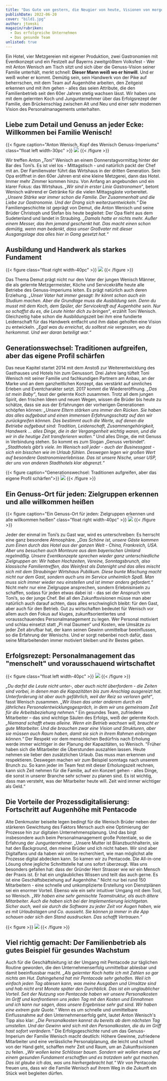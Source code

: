 ```yaml
---
title: "Das Gute von gestern, die Neugier von heute, Visionen von morgen - Was das Genuss-Imperium Wenisch so erfolgreich macht"
publishDate: 2022-06-20
cover: "bild1.jpg"
author: jtomski
magazin/rubriken:
  - Das erfolgreiche Unternehmen
  - Das gesunde Team
unlisted: true
---
```


Ein Hotel, vier Metzgereien mit eigener Produktion, zwei Gastronomien mit
Eventkonzept und ein Festzelt auf Bayerns zweitgrößtem Volksfest - Wer mit Anton
Wenisch am Tisch sitzt und sich über die Genuss-Vision seiner Familie unterhält,
merkt schnell: **Dieser Mann weiß wo er hinwill**. Und er weiß woher er kommt.
Demütig sein, sein Handwerk von der Pike auf beherrschen, mit dem Team auf
Augenhöhe arbeiten, den Zeitgeist erkennen und mit ihm gehen - alles das seien
Attribute, die den Familienbetrieb seit den 60er Jahren stetig wachsen lässt.
Wir haben uns mit dem gelernten Koch und Jungunternehmer über das Erfolgsrezept
der Familie, den Brückenschlag zwischen Alt und Neu und einer sehr modernen
Vision des Personalmanagements unterhalten.

## Liebe zum Detail und Genuss an jeder Ecke: Willkommen bei Familie Wenisch!

{{< figure caption="Anton Wenisch, Kopf des Wenisch Genuss-Imperiums" class="float left width-30pc" >}}
<img src="bild2.jpg" />
{{< /figure >}}

Wir treffen Anton <cite>„Toni“</cite> Wenisch an einem Donnerstagvormittag hinter der Bar des
Toni’s. Es ist viel los - Mittagstisch - und natürlich packt der Chef mit an.
Der Familienvater führt das Wirtshaus in der dritten Generation. Sein Opa
eröffnet in den 60er Jahren erst eine kleine Metzgerei, dann das Hotel. Immer
mehr Zimmer kommen hinzu. Von Anfang an angebunden und ein klarer Fokus: das
Wirtshaus. <cite>„Wir sind in erster Linie Gastronomen“</cite>, betont Wenisch während er
Getränke für die vielen Mittagsgäste vorbereitet. <cite>„Unsere Stärke war immer schon
die Familie. Der Zusammenhalt und die Liebe zur Gastronomie. Und der Drang sich
weiterzuentwickeln.“</cite> Die Familiengeschichte ist geprägt von Demut, die Anton
Wenisch und seine Brüder Christoph und Stefan bis heute begleitet: Der Opa
flieht aus dem Sudetenland und landet in Straubing. <cite>„Damals hatte er nichts
mehr. Außer einem Messer, das ihm jemand geschenkt hat. Das macht einen schon
demütig, wenn man bedenkt, dass unser Großvater mit dieser Ausgangslage das
alles hier in Gang gesetzt hat.“</cite>

## Ausbildung und Handwerk als starkes Fundament

{{< figure class="float right width-40pc" >}}
<img src="bild3.jpg" />
{{< /figure >}}

Das Thema Demut prägt nicht nur den Vater der jungen Wenisch Männer, die als
gelernte Metzgermeister, Köche und Servicekräfte heute alle Betriebe des
Genuss-Imperiums leiten. Es prägt natürlich auch deren Erziehung. <cite>„Unser Vater
hat immer gesagt: Ihr könnt schon auch ein Studium machen. Aber die Grundlage
muss die Ausbildung sein. Denn du musst mit dem Koch, dem Spüler, der
Servicekraft auf Augenhöhe sein. Nur so schaffst du es, die Leute hinter dich zu
bringen“</cite>, erzählt Toni Wenisch. Gleichzeitig habe schon die Ausbildungszeit bei
ihm eine fundierte Leidenschaft für das Handwerk entfacht und ihm dabei geholfen
eine Vision zu entwickeln. <cite>„Egal was du erreichst, du solltest nie vergessen, wo
du herkommst. Und wer daran beteiligt war.“</cite>

## Generationswechsel: Traditionen aufgreifen, aber das eigene Profil schärfen

Das neue Kapitel startet 2014 mit dem Anstoß zur Weiterentwicklung des
Gasthauses und Hotels hin zum Genussort. Drei Jahre lang tüftelt Toni Wenisch
mit seiner Familie und fachkundigen Partnern am Anbau, an der Marke und an dem
ganzheitlichen Konzept, das verstärkt auf sinnliches Erleben und Eventcharakter
setzt. 2017 kommt die Wiedereröffnung. <cite>„Das ist mein Baby“</cite>, fasst der gelernte
Koch zusammen. Trotz all dem jungen Spirit, den frischen Ideen und neuen Wegen,
wissen die Brüder bis heute zu schätze, dass sie aus der Erfahrungen der
vorherigen Generationen schöpfen können: <cite>„Unsere Eltern stärken uns immer den
Rücken. Sie haben das alles aufgebaut und einen immensen Erfahrungsschatz auf
den wir zurückgreifen können. Das bestimmt auch die Werte, auf denen die
Betriebe aufgebaut sind: Tradition, Leidenschaft, Zusammengehörigkeit, Handwerk
… alles Dinge, die in der Vergangenheit wichtig waren, und die wir in die
heutige Zeit transferieren wollen.“</cite> Und alles Dinge, die mit Genuss in
Verbindung stehen. So kommt es zum Slogan „Genuss verbindet“. <cite>„Stadthotels
gibt’s viele. Im Wenisch soll jeder - auch der Businessgast - sich ein bisschen
wie im Urlaub fühlen. Deswegen legen wir großen Wert auf besondere
Gastronomieerlebnisse. Das ist unsere Nische, unser USP, der uns von anderen
Stadthotels klar abgrenzt.“</cite>

{{< figure caption="Generationswechsel: Traditionen aufgreifen, aber das eigene Profil schärfen">}}
<img src="bild4.jpg" />
{{< /figure >}}

## Ein Genuss-Ort für jeden: Zielgruppen erkennen und alle willkommen heißen

{{< figure caption="Ein Genuss-Ort für jeden: Zielgruppen erkennen und alle willkommen heißen" class="float right width-40pc" >}}
<img src="bild5.jpg" />
{{< /figure >}}

Jeder der einmal im Toni’s zu Gast war, wird es unterschreiben: Es herrscht eine
ganz besondere Atmosphäre. <cite>„Das Schöne ist, unsere Gäste kommen zum Einen durch
das Hotel aus der ganzen Welt - China, Frankreich, USA. Aber uns besuchen auch
Monteure aus dem bayerischen Umland regelmäßig. Unsere Eventkonzepte sprechen
wieder ganz unterschiedliche Zielgruppen an: Wir haben Hochzeiten, Vereine,
Sonntagsbrunch, also klassische Familientreffen, das Weinfest als Datenight und
das alles mischt sich mit dem Straubinger Wirtshaus Publikum. Diese bunte
Mischung macht nicht nur dem Gast, sondern auch uns im Service unheimlich Spaß.
Man muss sich immer wieder neu einstellen und ist immer anders gefordert.“</cite> Nicht
mehr nur eine Zielgruppe ansprechen, sondern Erlebnisinseln zu schaffen, sodass
für jeden etwas dabei ist - das sei der Anspruch vom Toni’s, so der junge Chef.
Bei all den Zukunftsvisionen müsse man aber natürlich auch darauf achten, dass
alles erschwinglich bleibt: für den Gast, aber auch für den Betrieb. Gut zu
wirtschaften bedeutet für Wenisch vor allem auch den Fokus auf kluges,
zukunftsorientiertes und vorausschauendes Personalmanagement zu legen. Wer
Personal motiviert und schlau einsetzt statt „Pi mal Daumen“ und Kosten, wie
Umsätze zu jeder Zeit abrufbar hat, der kann seinen Gewinn unmittelbar
beeinflussen, so die Erfahrung der Wenischs. Und er sorgt nebenbei noch dafür,
dass seine Mitarbeitenden immer motiviert bleiben und ihr Bestes geben.

## Erfolgsrezept: Personalmanagement das "menschelt" und vorausschauend wirtschaftet

{{< figure class="float left width-40pc" >}}
<img src="bild6.jpg" />
{{< /figure >}}

<cite>„Du darfst die Leute nicht unter-, aber auch nicht überfordern - die Zeiten sind
vorbei, in denen man die Kapazitäten bis zum Anschlag ausgereizt hat.
Unterforderung ist aber auch gefährlich, weil der Reiz so verloren geht“</cite>, fasst
Wenisch zusammen. <cite>„Wir lösen das unter anderem durch ein jährliches
Personalentwicklungsgespräch, in dem wir uns gemeinsam Zeit für die
Arbeitsbeziehung nehmen.“</cite> Ein gesundes Team, zufriedene Mitarbeiter – das sind
wichtige Säulen des Erfolgs, weiß der gelernte Koch. <cite>„Niemand schafft etwas
alleine. Wenn ein Betrieb wachsen will, braucht er gute Mitarbeiter. Und die
brauchen zwar eine Vision und Strukturen, aber sie müssen auch Raum haben, damit
sie sich in ihrem Rahmen einbringen können.“</cite> Der Respekt vor dem menschlichen
Bedürfnis nach Erholung werde immer wichtiger in der Planung der Kapazitäten, so
Wenisch. "Früher haben sich die Mitarbeiter die Überstunden auszahlen lassen.
Heute nehmen sie lieber den zusätzlichen Urlaub. Das muss man erkennen und
respektieren. Deswegen machen wir zum Beispiel sonntags nach unserem Brunch zu.
So kann jeder im Team fest mit dieser Erholungszeit rechnen, kann sich Zeit
nehmen für die Familie, auf ein Konzert gehen - alles Dinge, die sonst in
unserer Branche sehr schwer zu planen sind. Es ist wichtig, dass man versteht,
was der Mitarbeiter heute will. Zeit wird immer wichtiger als Geld.“

## Die Vorteile der Prozessdigitalisierung: Fortschritt auf Augenhöhe mit Pentacode

Alte Denkmuster beiseite legen bedingt für die Wenisch Brüder neben der
stärkeren Gewichtung des Faktors Mensch auch eine Optimierung der Prozesse hin
zur digitalen Unternehmensplanung. Und das birgt insbesondere auch beim
Personalmanagement große Potentiale, so die Erfahrung der Jungunternehmer.
„Unsere Mutter ist Bilanzbuchhalterin, sie hat den Background, den meine Brüder
und ich nicht haben. Wir sind aber Digitalfans und da haben wir online
recherchiert, wie man möglichst alle Prozesse digital abdecken kann. So kamen
wir zu Pentacode. Die All-in-one Lösung ohne jegliche Schnittstelle hat uns
sofort überzeugt. Was uns besonders gefallen hat: dass der Gründer Herr Strasser
wie wir ein Mensch der Praxis ist. Er hat ein unglaubliches Wissen und teilt das
auch gerne. Es ist eine Geschäftsbeziehung auf Augenhöhe.“</cite> Nicht nur bei rund
150 Mitarbeitern - eine schnelle und unkomplizierte Erstellung von Dienstplänen
sei ein enormer Vorteil. Ebenso wie ein sehr intuitiver Umgang mit dem Tool, so
Wenisch. <cite>„Wir haben eine sehr gemischte Teamstruktur, als auch ältere
Mitarbeiter. Auch die haben sich bei der Implementierung leichtgetan. Sicher
auch, weil sie durch die Software zu jeder Zeit vor Augen haben, wie es mit
Urlaubstagen und Co. aussieht. Sie können ja immer in die App schauen oder sich
den Stand ausdrucken. Das schafft Vertrauen.“

{{< figure >}}
<img src="bild7.jpg" />
{{< /figure >}}

## Viel richtig gemacht: Der Familienbetrieb als gutes Beispiel für gesundes Wachstum

Auch für die Geschäftsleitung ist der Umgang mit Pentacode zur täglichen Routine
geworden, die den Unternehmenserfolg unmittelbar ablesbar und damit
beeinflussbar macht. <cite>„Als gelernter Koch hatte ich mit Zahlen so gar nichts am
Hut. Dahingehend hat mir Pentacode sehr geholfen. Weil ich einfach jeden Tag
ablesen kann, was meine Ausgaben und Umsätze sind und hab nicht erst Monate
später den Durchblick. Das ist ein unglaublicher Vorteil. Seit der Nutzung von
Pentacode haben wir unsere Personalkosten im Griff und konfrontieren uns jeden
Tag mit den Kosten und Einnahmen und ich kann nur sagen, dass unsere Ergebnisse
sehr gut sind. Wir haben eine extrem gute Quote.“</cite> Wenn es um schnelle und
unmittelbare Einflussnahme auf den Unternehmenserfolg geht, lautet Anton
Wenisch's Tipp also klar: <cite>„Die Personalkosten kannst du bereits ab dem nächsten
Tag umstellen. Und der Gewinn wird sich mit den Personalkosten, die du im Griff
hast sofort verändern.“</cite> Die Erfolgsgeschichte rund um das Genuss-Imperium der
Familie Wenisch macht deutlich: Höhere Gewinne, zufriedene Mitarbeiter und eine
verlässliche Personalplanung, die leicht und schnell von der Hand geht, schaffen
mehr Zeit und Raum, um an Zukunftsvisionen zu feilen. <cite>„Wir wollen keine
Schlösser bauen. Sondern wir wollen etwas auf einem gesunden Fundament
erschaffen und es trotzdem sehr gut machen. Das ist glaube ich das, was uns
hierhergebracht hat.“</cite> Wir von Pentacode freuen uns, dass wir die Familie Wenisch
auf ihrem Weg in die Zukunft ein Stück weit begleiten dürfen.
